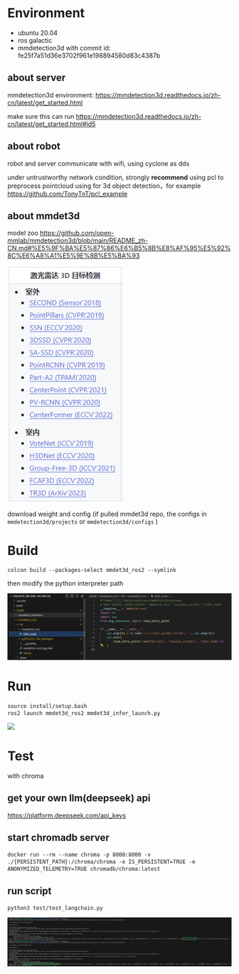 # Environment
* ubuntu 20.04
* ros galactic
* mmdetection3d with commit id: fe25f7a51d36e3702f961e198894580d83c4387b


## about server

mmdetection3d environment: https://mmdetection3d.readthedocs.io/zh-cn/latest/get_started.html

make sure this can run https://mmdetection3d.readthedocs.io/zh-cn/latest/get_started.html#id5


## about robot

robot and server communicate with wifi, using cyclone as dds

under untrustworthy network condition, strongly **recommend** using pcl to preprocess pointcloud using for 3d object detection，for example https://github.com/TonyTnT/pcl_example


## about mmdet3d
model zoo https://github.com/open-mmlab/mmdetection3d/blob/main/README_zh-CN.md#%E5%9F%BA%E5%87%86%E6%B5%8B%E8%AF%95%E5%92%8C%E6%A8%A1%E5%9E%8B%E5%BA%93

![](https://raw.githubusercontent.com/TonyTnT/picgo/main/202404252035779.png)

download weight and config (if pulled mmdet3d repo, the configs in `mmdetection3d/projects` or `mmdetection3d/configs` )

# Build
```
colcon build --packages-select mmdet3d_ros2 --symlink
```

then modify the python interpreter path

![](https://raw.githubusercontent.com/TonyTnT/picgo/main/202404251934682.png)


# Run
```
source install/setup.bash
ros2 launch mmdet3d_ros2 mmdet3d_infer_launch.py
```
![](https://raw.githubusercontent.com/TonyTnT/picgo/main/202404252021818.gif)

# Test
with chroma

## get your own llm(deepseek) api
https://platform.deepseek.com/api_keys


## start chromadb server
``` 
docker run --rm --name chroma -p 8000:8000 -v ./{PERSISTENT_PATH}:/chroma/chroma -e IS_PERSISTENT=TRUE -e ANONYMIZED_TELEMETRY=TRUE chromadb/chroma:latest
```
## run script
```
python3 test/test_langchain.py
```

![](https://raw.githubusercontent.com/TonyTnT/picgo/main/202405272004664.png)